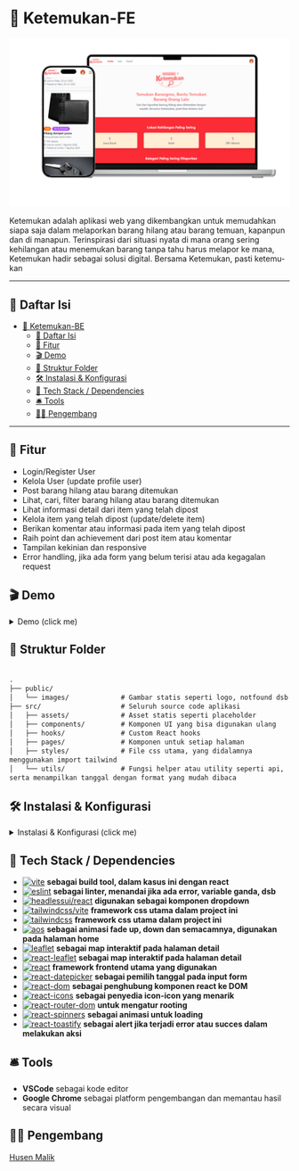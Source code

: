 # 🔎 Ketemukan-FE

![Logo](./public/images/banner.png)

Ketemukan adalah aplikasi web yang dikembangkan untuk memudahkan siapa saja dalam melaporkan barang hilang atau barang temuan, kapanpun dan di manapun. Terinspirasi dari situasi nyata di mana orang sering kehilangan atau menemukan barang tanpa tahu harus melapor ke mana, Ketemukan hadir sebagai solusi digital. Bersama Ketemukan, pasti ketemu-kan

---

## 📑 Daftar Isi

- [🔎 Ketemukan-BE](#-ketemukan-be)
  - [📑 Daftar Isi](#-daftar-isi)
  - [🚀 Fitur](#-fitur)
  - [🎬 Demo](#-demo)
  - [📁 Struktur Folder](#-struktur-folder)
  - [🛠️ Instalasi \& Konfigurasi](#️-instalasi--konfigurasi)
  - [🧰 Tech Stack / Dependencies](#-tech-stack--dependencies)
  - [🛎️ Tools](#️-tools)
  - [👨‍💻 Pengembang](#-pengembang)

---

## 🚀 Fitur

- Login/Register User
- Kelola User (update profile user)
- Post barang hilang atau barang ditemukan
- Lihat, cari, filter barang hilang atau barang ditemukan
- Lihat informasi detail dari item yang telah dipost
- Kelola item yang telah dipost (update/delete item)
- Berikan komentar atau informasi pada item yang telah dipost
- Raih point dan achievement dari post item atau komentar
- Tampilan kekinian dan responsive
- Error handling, jika ada form yang belum terisi atau ada kegagalan request

## 🎬 Demo

<details>
<summary>Demo (click me)</summary>

  <details>
  <summary>Login (click me)</summary>

![Login](./public/gif/login.gif)

  </details>

  <details>
  <summary>Filter (click me)</summary>

![Filter](./public/gif/filter.gif)

  </details>

  <details>
  <summary>Geolokasi (click me)</summary>

![Geolokasi](./public/gif/geolokasi.gif)

  </details>

  <details>
  <summary>Komentar (click me)</summary>

![Komentar](./public/gif/komentar.gif)

  </details>

   <details>
  <summary>Tambah Item (click me)</summary>

![Tambah-Item](./public/gif/tambah-item.gif)

  </details>

</details>

## 📁 Struktur Folder

```

.
├── public/
│   └── images/             # Gambar statis seperti logo, notfound dsb
├── src/                    # Seluruh source code aplikasi
│   ├── assets/             # Asset statis seperti placeholder
│   ├── components/         # Komponen UI yang bisa digunakan ulang
│   ├── hooks/              # Custom React hooks
│   ├── pages/              # Komponen untuk setiap halaman
│   ├── styles/             # File css utama, yang didalamnya menggunakan import tailwind
│   └── utils/              # Fungsi helper atau utility seperti api, serta menampilkan tanggal dengan format yang mudah dibaca

```

## 🛠️ Instalasi & Konfigurasi

<details>
<summary>Instalasi & Konfigurasi (click me)</summary>

### 1. Clone repository ini

```
git clone https://github.com/husenmalik7/ketemukan-fe.git

```

### 2. Install repository

```
npm install

```

### 3. Jalankan server via start atau development

```
npm run start
or
npm run dev
```

</details>

## 🧰 Tech Stack / Dependencies

- [![vite](https://img.shields.io/badge/vite-v7.0.0-blue)](https://www.npmjs.com/package/vite) **sebagai build tool, dalam kasus ini dengan react**
- [![eslint](https://img.shields.io/badge/eslint-v9.29.0-blue)](https://www.npmjs.com/package/eslint) **sebagai linter, menandai jika ada error, variable ganda, dsb**
- [![headlessui/react](https://img.shields.io/badge/@headlessui/react-v2.2.6-blue)](https://www.npmjs.com/package/@headlessui/react) **digunakan sebagai komponen dropdown**
- [![tailwindcss/vite](https://img.shields.io/badge/@tailwindcss/vite-v4.1.11-blue)](https://www.npmjs.com/package/@tailwindcss/vite) **framework css utama dalam project ini**
- [![tailwindcss](https://img.shields.io/badge/tailwindcss-v4.1.11-blue)](https://www.npmjs.com/package/tailwindcss) **framework css utama dalam project ini**
- [![aos](https://img.shields.io/badge/aos-v2.3.4-blue)](https://www.npmjs.com/package/aos) **sebagai animasi fade up, down dan semacamnya, digunakan pada halaman home**
- [![leaflet](https://img.shields.io/badge/leaflet-v1.9.4-blue)](https://www.npmjs.com/package/leaflet) **sebagai map interaktif pada halaman detail**
- [![react-leaflet](https://img.shields.io/badge/react--leaflet-v5.0.0-blue)](https://www.npmjs.com/package/react-leaflet) **sebagai map interaktif pada halaman detail**
- [![react](https://img.shields.io/badge/react-v19.1.0-blue)](https://www.npmjs.com/package/react) **framework frontend utama yang digunakan**
- [![react-datepicker](https://img.shields.io/badge/react--datepicker-v8.4.0-blue)](https://www.npmjs.com/package/react-datepicker) **sebagai pemilih tanggal pada input form**
- [![react-dom](https://img.shields.io/badge/react--dom-v19.1.0-blue)](https://www.npmjs.com/package/react-dom) **sebagai penghubung komponen react ke DOM**
- [![react-icons](https://img.shields.io/badge/react--icons-v5.5.0-blue)](https://www.npmjs.com/package/react-icons) **sebagai penyedia icon-icon yang menarik**
- [![react-router-dom](https://img.shields.io/badge/react--router--dom-v7.6.3-blue)](https://www.npmjs.com/package/react-router-dom) **untuk mengatur rooting**
- [![react-spinners](https://img.shields.io/badge/react--spinners-v0.17.0-blue)](https://www.npmjs.com/package/react-spinners) **sebagai animasi untuk loading**
- [![react-toastify](https://img.shields.io/badge/react--toastify-v11.0.5-blue)](https://www.npmjs.com/package/react-toastify) **sebagai alert jika terjadi error atau succes dalam melakukan aksi**

## 🛎️ Tools

- **VSCode** sebagai kode editor
- **Google Chrome** sebagai platform pengembangan dan memantau hasil secara visual

## 👨‍💻 Pengembang

[Husen Malik](https://github.com/husenmalik7)
